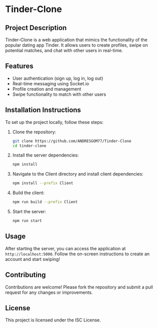 # Tinder-Clone

## Project Description
Tinder-Clone is a web application that mimics the functionality of the popular dating app Tinder. It allows users to create profiles, swipe on potential matches, and chat with other users in real-time.

## Features
- User authentication (sign up, log in, log out)
- Real-time messaging using Socket.io
- Profile creation and management
- Swipe functionality to match with other users

## Installation Instructions
To set up the project locally, follow these steps:

1. Clone the repository:
   ```bash
   git clone https://github.com/ANDRESGOM77/Tinder-Clone
   cd tinder-clone
   ```

2. Install the server dependencies:
   ```bash
   npm install
   ```

3. Navigate to the Client directory and install client dependencies:
   ```bash
   npm install --prefix Client
   ```

4. Build the client:
   ```bash
   npm run build --prefix Client
   ```

5. Start the server:
   ```bash
   npm run start
   ```

## Usage
After starting the server, you can access the application at `http://localhost:5000`. Follow the on-screen instructions to create an account and start swiping!

## Contributing
Contributions are welcome! Please fork the repository and submit a pull request for any changes or improvements.

## License
This project is licensed under the ISC License.
